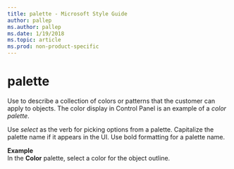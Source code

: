 ```yaml
---
title: palette - Microsoft Style Guide
author: pallep
ms.author: pallep
ms.date: 1/19/2018
ms.topic: article
ms.prod: non-product-specific
---
```


# palette

Use
to describe a collection of colors or patterns that the
customer can apply to objects. The color display in Control Panel
is an example of a *color palette*.

Use *select* as
the verb for picking options from a palette. Capitalize the palette
name if it appears in the UI. Use bold formatting for a palette
name.

**Example**  
In the **Color** palette, select a color for the object outline.
